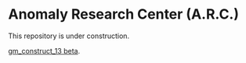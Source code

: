 # Anomaly Research Center (A.R.C.)

This repository is under construction.

[gm_construct_13 beta](https://steamcommunity.com/sharedfiles/filedetails/?id=2553727051).
